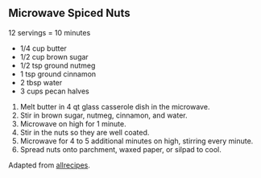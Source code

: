 ## Microwave Spiced Nuts

12 servings = 10 minutes

* 1/4 cup butter
* 1/2 cup brown sugar
* 1/2 tsp ground nutmeg
* 1 tsp ground cinnamon
* 2 tbsp water
* 3 cups pecan halves

1. Melt butter in 4 qt glass casserole dish in the microwave.
2. Stir in brown sugar, nutmeg, cinnamon, and water.
3. Microwave on high for 1 minute.
4. Stir in the nuts so they are well coated.
5. Microwave for 4 to 5 additional minutes on high, stirring every minute.
6. Spread nuts onto parchment, waxed paper, or silpad to cool.

Adapted from [allrecipes](https://www.allrecipes.com/recipe/27029/microwave-spiced-nuts/).
